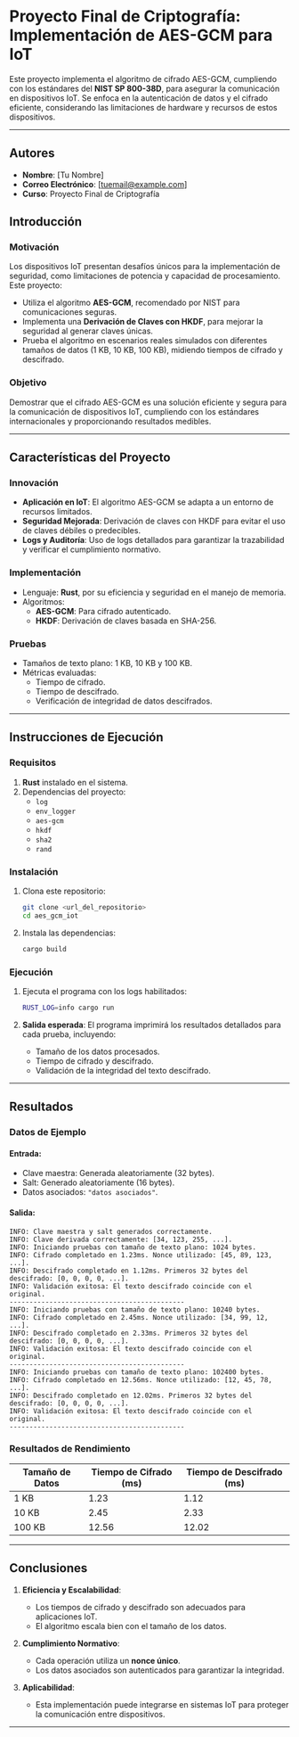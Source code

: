 # Proyecto Final de Criptografía: Implementación de AES-GCM para IoT

Este proyecto implementa el algoritmo de cifrado AES-GCM, cumpliendo con los estándares del **NIST SP 800-38D**, para asegurar la comunicación en dispositivos IoT. Se enfoca en la autenticación de datos y el cifrado eficiente, considerando las limitaciones de hardware y recursos de estos dispositivos.

---

## **Autores**
- **Nombre**: [Tu Nombre]
- **Correo Electrónico**: [tuemail@example.com]
- **Curso**: Proyecto Final de Criptografía



## **Introducción**

### **Motivación**
Los dispositivos IoT presentan desafíos únicos para la implementación de seguridad, como limitaciones de potencia y capacidad de procesamiento. Este proyecto:
- Utiliza el algoritmo **AES-GCM**, recomendado por NIST para comunicaciones seguras.
- Implementa una **Derivación de Claves con HKDF**, para mejorar la seguridad al generar claves únicas.
- Prueba el algoritmo en escenarios reales simulados con diferentes tamaños de datos (1 KB, 10 KB, 100 KB), midiendo tiempos de cifrado y descifrado.

### **Objetivo**
Demostrar que el cifrado AES-GCM es una solución eficiente y segura para la comunicación de dispositivos IoT, cumpliendo con los estándares internacionales y proporcionando resultados medibles.

---

## **Características del Proyecto**

### **Innovación**
- **Aplicación en IoT**: El algoritmo AES-GCM se adapta a un entorno de recursos limitados.
- **Seguridad Mejorada**: Derivación de claves con HKDF para evitar el uso de claves débiles o predecibles.
- **Logs y Auditoría**: Uso de logs detallados para garantizar la trazabilidad y verificar el cumplimiento normativo.

### **Implementación**
- Lenguaje: **Rust**, por su eficiencia y seguridad en el manejo de memoria.
- Algoritmos:
  - **AES-GCM**: Para cifrado autenticado.
  - **HKDF**: Derivación de claves basada en SHA-256.

### **Pruebas**
- Tamaños de texto plano: 1 KB, 10 KB y 100 KB.
- Métricas evaluadas:
  - Tiempo de cifrado.
  - Tiempo de descifrado.
  - Verificación de integridad de datos descifrados.

---

## **Instrucciones de Ejecución**

### **Requisitos**
1. **Rust** instalado en el sistema.
2. Dependencias del proyecto:
   - `log`
   - `env_logger`
   - `aes-gcm`
   - `hkdf`
   - `sha2`
   - `rand`

### **Instalación**
1. Clona este repositorio:
   ```bash
   git clone <url_del_repositorio>
   cd aes_gcm_iot
   ```
2. Instala las dependencias:
   ```bash
   cargo build
   ```

### **Ejecución**
1. Ejecuta el programa con los logs habilitados:
   ```bash
   RUST_LOG=info cargo run
   ```

2. **Salida esperada**:
   El programa imprimirá los resultados detallados para cada prueba, incluyendo:
   - Tamaño de los datos procesados.
   - Tiempo de cifrado y descifrado.
   - Validación de la integridad del texto descifrado.

---

## **Resultados**

### **Datos de Ejemplo**
#### Entrada:
- Clave maestra: Generada aleatoriamente (32 bytes).
- Salt: Generado aleatoriamente (16 bytes).
- Datos asociados: `"datos asociados"`.

#### Salida:
```plaintext
INFO: Clave maestra y salt generados correctamente.
INFO: Clave derivada correctamente: [34, 123, 255, ...].
INFO: Iniciando pruebas con tamaño de texto plano: 1024 bytes.
INFO: Cifrado completado en 1.23ms. Nonce utilizado: [45, 89, 123, ...].
INFO: Descifrado completado en 1.12ms. Primeros 32 bytes del descifrado: [0, 0, 0, 0, ...].
INFO: Validación exitosa: El texto descifrado coincide con el original.
--------------------------------------------
INFO: Iniciando pruebas con tamaño de texto plano: 10240 bytes.
INFO: Cifrado completado en 2.45ms. Nonce utilizado: [34, 99, 12, ...].
INFO: Descifrado completado en 2.33ms. Primeros 32 bytes del descifrado: [0, 0, 0, 0, ...].
INFO: Validación exitosa: El texto descifrado coincide con el original.
--------------------------------------------
INFO: Iniciando pruebas con tamaño de texto plano: 102400 bytes.
INFO: Cifrado completado en 12.56ms. Nonce utilizado: [12, 45, 78, ...].
INFO: Descifrado completado en 12.02ms. Primeros 32 bytes del descifrado: [0, 0, 0, 0, ...].
INFO: Validación exitosa: El texto descifrado coincide con el original.
--------------------------------------------
```

### **Resultados de Rendimiento**

| **Tamaño de Datos** | **Tiempo de Cifrado (ms)** | **Tiempo de Descifrado (ms)** |
|----------------------|----------------------------|--------------------------------|
| 1 KB                | 1.23                       | 1.12                           |
| 10 KB               | 2.45                       | 2.33                           |
| 100 KB              | 12.56                      | 12.02                          |

---

## **Conclusiones**

1. **Eficiencia y Escalabilidad**:
   - Los tiempos de cifrado y descifrado son adecuados para aplicaciones IoT.
   - El algoritmo escala bien con el tamaño de los datos.

2. **Cumplimiento Normativo**:
   - Cada operación utiliza un **nonce único**.
   - Los datos asociados son autenticados para garantizar la integridad.

3. **Aplicabilidad**:
   - Esta implementación puede integrarse en sistemas IoT para proteger la comunicación entre dispositivos.

---
